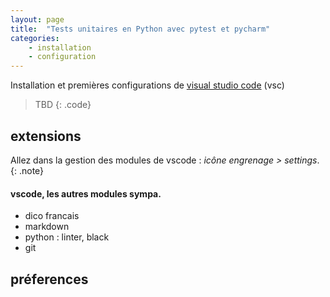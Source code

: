 ```yaml
---
layout: page
title:  "Tests unitaires en Python avec pytest et pycharm"
categories: 
    - installation 
    - configuration
---
```



Installation et premières configurations de [visual studio code](https://code.visualstudio.com/) (vsc)
<!--more-->


> TBD
{: .code}


## extensions


Allez dans la gestion des modules de vscode : *icône engrenage > settings*.
{: .note}

#### vscode, les autres modules sympa.

* dico francais
* markdown
* python : linter, black
* git


## préferences

